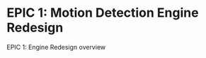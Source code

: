 # EPIC 1: Motion Detection Engine Redesign

<EpicCardsSlide
  :cards="[
    {
      title: 'Objective',
      themeColor: 'primary',
      icon: '🎯',
      pros: [
        'Run entirely on CPU for utilising current hardware and reducing the operating cost'
      ]
    },
    {
      title: 'Features',
      themeColor: 'info',
      icon: '📋',
      pros: [
        'Analyze motion vectors without full frame decoding',
        'Filter zones: auto-segment and exclude irrelevant regions (sky, trees, flags)',
        'Stationary motion filtering: ignore static sources (escalators, waving trees)',
      ]
    },
    {
      title: 'Success Metrics',
      themeColor: 'success',
      icon: '📊',
      pros: [
        '≥50% false activity (events) detection in false activity detection compared to legacy algorithm',
        '2x faster runtime than current solution',
        'Equall or less than missed motion events (recall ≥ baseline)',
        '600 cameras @ 70% CPU (high-end - husky we got access to)'
      ]
    },
    {
      title: 'Timeline',
      themeColor: 'warning',
      icon: '⏱️',
      pros: [
        'Q1 2026: Research & prototyping',
        'Q2 2026: Core engine development',
        'Q3 2026: Testing & optimization',
        'Q4 2026: Production release'
      ]
    }
  ]"
/>

<div class="text-xs opacity-50 mt-4">EPIC 1: Engine Redesign overview</div>
